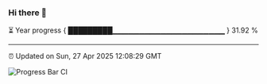 ### Hi there 👋

⏳ Year progress { █████████▁▁▁▁▁▁▁▁▁▁▁▁▁▁▁▁▁▁▁▁▁ } 31.92 %

---

⏰ Updated on Sun, 27 Apr 2025 12:08:29 GMT

![Progress Bar CI](https://github.com/liununu/liununu/workflows/Progress%20Bar%20CI/badge.svg)

